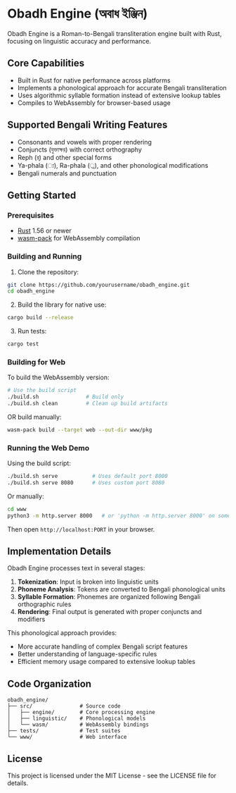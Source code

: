 # Obadh Engine (অবাধ ইঞ্জিন)

Obadh Engine is a Roman-to-Bengali transliteration engine built with Rust, focusing on linguistic accuracy and performance.

## Core Capabilities

- Built in Rust for native performance across platforms
- Implements a phonological approach for accurate Bengali transliteration
- Uses algorithmic syllable formation instead of extensive lookup tables
- Compiles to WebAssembly for browser-based usage

## Supported Bengali Writing Features

- Consonants and vowels with proper rendering
- Conjuncts (যুক্তাক্ষর) with correct orthography
- Reph (র্) and other special forms
- Ya-phala (্য), Ra-phala (্র), and other phonological modifications
- Bengali numerals and punctuation

## Getting Started

### Prerequisites

- [Rust](https://www.rust-lang.org/tools/install) 1.56 or newer
- [wasm-pack](https://rustwasm.github.io/wasm-pack/installer/) for WebAssembly compilation

### Building and Running

1. Clone the repository:

```bash
git clone https://github.com/yourusername/obadh_engine.git
cd obadh_engine
```

2. Build the library for native use:

```bash
cargo build --release
```

3. Run tests:

```bash
cargo test
```

### Building for Web

To build the WebAssembly version:

```bash
# Use the build script
./build.sh               # Build only
./build.sh clean         # Clean up build artifacts
```

OR build manually:

```bash
wasm-pack build --target web --out-dir www/pkg
```

### Running the Web Demo

Using the build script:

```bash
./build.sh serve           # Uses default port 8000
./build.sh serve 8080      # Uses custom port 8080
```

Or manually:

```bash
cd www
python3 -m http.server 8000   # or 'python -m http.server 8000' on some systems
```

Then open `http://localhost:PORT` in your browser.

## Implementation Details

Obadh Engine processes text in several stages:

1. **Tokenization**: Input is broken into linguistic units
2. **Phoneme Analysis**: Tokens are converted to Bengali phonological units
3. **Syllable Formation**: Phonemes are organized following Bengali orthographic rules
4. **Rendering**: Final output is generated with proper conjuncts and modifiers

This phonological approach provides:
- More accurate handling of complex Bengali script features
- Better understanding of language-specific rules
- Efficient memory usage compared to extensive lookup tables

## Code Organization

```
obadh_engine/
├── src/               # Source code
│   ├── engine/        # Core processing engine
│   ├── linguistic/    # Phonological models
│   └── wasm/          # WebAssembly bindings
├── tests/             # Test suites
└── www/               # Web interface
```

## License

This project is licensed under the MIT License - see the LICENSE file for details.